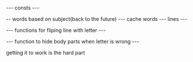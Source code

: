 --- consts ---

-- words based on subject(back to the future) ---
cache words
--- lines  ---

--- functions for fliping line with letter ---

--- function to hide body parts when letter is wrong ---

getting it to work is the hard part
